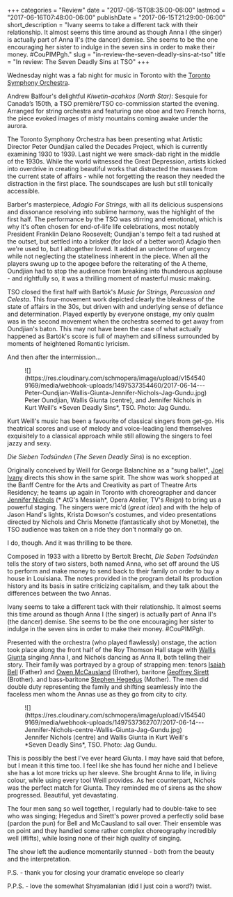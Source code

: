 +++
categories = "Review"
date = "2017-06-15T08:35:00-06:00"
lastmod = "2017-06-16T07:48:00-06:00"
publishDate = "2017-06-15T21:29:00-06:00"
short_description = "Ivany seems to take a different tack with their relationship. It almost seems this time around as though Anna I (the singer) is actually part of Anna II's (the dancer) demise. She seems to be the one encouraging her sister to indulge in the seven sins in order to make their money. #CouPIMPgh."
slug = "in-review-the-seven-deadly-sins-at-tso"
title = "In review: The Seven Deadly Sins at TSO"
+++

Wednesday night was a fab night for music in Toronto with the [Toronto Symphony Orchestra](/scene/companies/toronto-symphony-orchestra/).

Andrew Balfour's delightful *Kiwetin-acahkos (North Star)*: Sesquie for Canada’s 150th, a TSO première/TSO co-commission started the evening. Arranged for string orchestra and featuring one oboe and two French horns, the piece evoked images of misty mountains coming awake under the aurora.

The Toronto Symphony Orchestra has been presenting what Artistic Director Peter Oundjian called the Decades Project, which is currently examining 1930 to 1939. Last night we were smack-dab right in the middle of the 1930s. While the world witnessed the Great Depression, artists kicked into overdrive in creating beautiful works that distracted the masses from the current state of affairs - while not forgetting the reason they needed the distraction in the first place. The soundscapes are lush but still tonically accessible.

Barber's masterpiece, *Adagio For Strings*, with all its delicious suspensions and dissonance resolving into sublime harmony, was the highlight of the first half. The performance by the TSO was stirring and emotional, which is why it's often chosen for end-of-life life celebrations, most notably President Franklin Delano Roosevelt; Oundjian's tempo felt a tad rushed at the outset, but settled into a brisker (for lack of a better word) Adagio then we're used to, but I altogether loved. It added an undertone of urgency while not neglecting the stateliness inherent in the piece. When all the players swung up to the apogee before the reiterating of the A theme, Oundjian had to stop the audience from breaking into thunderous applause - and rightfully so, it was a thrilling moment of masterful music making.

TSO closed the first half with Bartók's *Music for Strings, Percussion and Celesta*. This four-movement work depicted clearly the bleakness of the state of affairs in the 30s, but driven with and underlying sense of defiance and determination. Played expertly by everyone onstage, my only qualm was in the second movement when the orchestra seemed to get away from Oundjian's baton. This may not have been the case of what actually happened as Bartók's score is full of mayhem and silliness surrounded by moments of heightened Romantic lyricism.

And then after the intermission...

<figure data-type="image">
![](https://res.cloudinary.com/schmopera/image/upload/v1545409169/media/webhook-uploads/1497537354460/2017-06-14---Peter-Oundjian-Wallis-Giunta-Jennifer-Nichols-Jag-Gundu.jpg)
<figcaption>Peter Oundjian, Wallis Giunta (centre), and Jennifer Nichols in Kurt Weill's *Seven Deadly Sins*, TSO. Photo: Jag Gundu.</figcaption>
</figure>

Kurt Weill's music has been a favourite of classical singers from get-go. His theatrical scores and use of melody and voice-leading lend themselves exquisitely to a classical approach while still allowing the singers to feel jazzy and sexy.

*Die Sieben Todsünden* (*The Seven Deadly Sins*) is no exception.

Originally conceived by Weill for George Balanchine as a "sung ballet", [Joel Ivany](/scene/people/joel-ivany/) directs this show in the same spirit. The show was work shopped at the Banff Centre for the Arts and Creativity as part of Theatre Arts Residency; he teams up again in Toronto with choreographer and dancer [Jennifer Nichols](/scene/people/jennifer-nichols/) (* AtG's Messiah*, Opera Atelier, TV's *Reign*) to bring us a powerful staging. The singers were mic'd (*great idea*) and with the help of Jason Hand's lights, Krista Dowson's costumes, and video presentations directed by Nichols and Chris Monette (fantastically shot by Monette), the TSO audience was taken on a ride they don't normally go on.

I do, though. And it was thrilling to be there.

Composed in 1933 with a libretto by Bertolt Brecht, *Die Seben Todsünden* tells the story of two sisters, both named Anna, who set off around the US to perform and make money to send back to their family on order to buy a house in Louisiana. The notes provided in the program detail its production history and its basis in satire criticizing capitalism, and they talk about the differences between the two Annas.

Ivany seems to take a different tack with their relationship. It almost seems this time around as though Anna I (the singer) is actually part of Anna II's (the dancer) demise. She seems to be the one encouraging her sister to indulge in the seven sins in order to make their money. #CouPIMPgh.

Presented with the orchestra (who played flawlessly) onstage, the action took place along the front half of the Roy Thomson Hall stage with [Wallis Giunta](/scene/people/wallis-giunta/) singing Anna I, and Nichols dancing as Anna II, both telling their story. Their family was portrayed by a group of strapping men: tenors [Isaiah Bell](/scene/people/isaiah-bell/) (Father) and [Owen McCausland](/scene/people/owen-mccausland/) (Brother), baritone [Geoffrey Sirett](/scene/people/geoffrey-sirett/) (Brother). and bass-baritone [Stephen Hegedus](/scene/people/stephen-hegedus/) (Mother). The  men did double duty representing the family and shifting seamlessly into the faceless men whom the Annas use as they go from city to city.

<figure data-type="image">![](https://res.cloudinary.com/schmopera/image/upload/v1545409169/media/webhook-uploads/1497537362707/2017-06-14---Jennifer-Nichols-centre-Wallis-Giunta-Jag-Gundu.jpg)
<figcaption>Jennifer Nichols (centre) and Wallis Giunta in Kurt Weill's *Seven Deadly Sins*, TSO. Photo: Jag Gundu.</figcaption>
</figure>

This is possibly the best I've ever heard Giunta. I may have said that before, but I mean it this time too. I feel like she has found her niche and I believe she has a lot more tricks up her sleeve. She brought Anna to life, in living colour, while using every tool Weill provides. As her counterpart, Nichols was the perfect match for Giunta. They reminded me of sirens as the show progressed. Beautiful, yet devastating.

The four men sang so well together, I regularly had to double-take to see who was singing; Hegedus and Sirett's power proved a perfectly solid base (pardon the pun) for Bell and McCausland to sail over. Their ensemble was on point and they handled some rather complex choreography incredibly well (#lifts), while losing none of their high quality of singing.

The show left the audience momentarily stunned - both from the beauty and the interpretation.

P.S. - thank you for closing your dramatic envelope so clearly

P.P.S. - love the somewhat Shyamalanian  (did I just coin a word?) twist.
